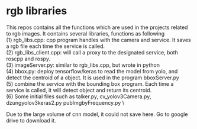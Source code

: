# rgb libraries
This repos contains all the functions which are used in the projects related to rgb images. It contains several libraries, functions as following\
(1) rgb_libs.cpp: cpp program handles with the camera and service. It saves a rgb file each time the service is called. \
(2) rgb_libs_client.cpp: will call a proxy to the designated service, both roscpp and rospy. \
(3) imageServer.py: similar to rgb_libs.cpp, but wrote in python \
(4) bbox.py: deploy tensorflow/keras to read the model from yolo, and detect the centroid of a object. It is used in the program bboxServer.py \
(5) combine the service with the bounding box program. Each time a service is called, it will detect object and return its centroid.\
(6) Some initial files such as talker.py, cv_yolov3Camera.py, dzungyolov3keras2.py pubImgbyFrequency.py \

Due to the large volume of cnn model, it could not save here. Go to google drive to download it.

